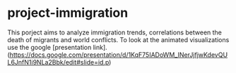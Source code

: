 # project-immigration
This porject aims to analyze immigration trends, correlations between the death of migrants and world conflicts. 
To look at the animated visualizations use the google [presentation link].(https://docs.google.com/presentation/d/1KqF75IADoWM_INerJjfjwKdevQUL6JnfN1i9NLa2Bbk/edit#slide=id.p)
